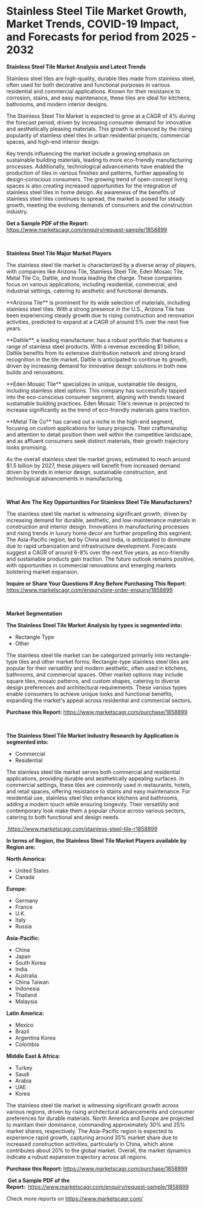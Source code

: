 <p><h1>Stainless Steel Tile Market Growth, Market Trends, COVID-19 Impact, and Forecasts for period from 2025 - 2032</h1></p><p><strong>Stainless Steel Tile Market Analysis and Latest Trends</strong></p>
<p><p>Stainless steel tiles are high-quality, durable tiles made from stainless steel, often used for both decorative and functional purposes in various residential and commercial applications. Known for their resistance to corrosion, stains, and easy maintenance, these tiles are ideal for kitchens, bathrooms, and modern interior designs.</p><p>The Stainless Steel Tile Market is expected to grow at a CAGR of 4% during the forecast period, driven by increasing consumer demand for innovative and aesthetically pleasing materials. This growth is enhanced by the rising popularity of stainless steel tiles in urban residential projects, commercial spaces, and high-end interior design. </p><p>Key trends influencing the market include a growing emphasis on sustainable building materials, leading to more eco-friendly manufacturing processes. Additionally, technological advancements have enabled the production of tiles in various finishes and patterns, further appealing to design-conscious consumers. The growing trend of open-concept living spaces is also creating increased opportunities for the integration of stainless steel tiles in home design. As awareness of the benefits of stainless steel tiles continues to spread, the market is poised for steady growth, meeting the evolving demands of consumers and the construction industry.</p></p>
<p><strong>Get a Sample PDF of the Report:&nbsp;</strong> <a href="https://www.marketscagr.com/enquiry/request-sample/1858899?utm_campaign=1999&utm_medium=2&utm_source=Github&utm_content=ia&utm_term=30012025&utm_id=stainless-steel-tile">https://www.marketscagr.com/enquiry/request-sample/1858899</a></p>
<p>&nbsp;</p>
<p><strong>Stainless Steel Tile Major Market Players</strong></p>
<p><p>The stainless steel tile market is characterized by a diverse array of players, with companies like Arizona Tile, Stainless Steel Tile, Eden Mosaic Tile, Metal Tile Co, Daltile, and Inoxia leading the charge. These companies focus on various applications, including residential, commercial, and industrial settings, catering to aesthetic and functional demands.</p><p>**Arizona Tile** is prominent for its wide selection of materials, including stainless steel tiles. With a strong presence in the U.S., Arizona Tile has been experiencing steady growth due to rising construction and renovation activities, predicted to expand at a CAGR of around 5% over the next five years.</p><p>**Daltile**, a leading manufacturer, has a robust portfolio that features a range of stainless steel products. With a revenue exceeding $1 billion, Daltile benefits from its extensive distribution network and strong brand recognition in the tile market. Daltile is anticipated to continue its growth, driven by increasing demand for innovative design solutions in both new builds and renovations.</p><p>**Eden Mosaic Tile** specializes in unique, sustainable tile designs, including stainless steel options. This company has successfully tapped into the eco-conscious consumer segment, aligning with trends toward sustainable building practices. Eden Mosaic Tile's revenue is projected to increase significantly as the trend of eco-friendly materials gains traction.</p><p>**Metal Tile Co** has carved out a niche in the high-end segment, focusing on custom applications for luxury projects. Their craftsmanship and attention to detail position them well within the competitive landscape, and as affluent consumers seek distinct materials, their growth trajectory looks promising.</p><p>As the overall stainless steel tile market grows, estimated to reach around $1.5 billion by 2027, these players will benefit from increased demand driven by trends in interior design, sustainable construction, and technological advancements in manufacturing.</p></p>
<p>&nbsp;</p>
<p><strong>What Are The Key Opportunities For Stainless Steel Tile Manufacturers?</strong></p>
<p><p>The stainless steel tile market is witnessing significant growth, driven by increasing demand for durable, aesthetic, and low-maintenance materials in construction and interior design. Innovations in manufacturing processes and rising trends in luxury home decor are further propelling this segment. The Asia-Pacific region, led by China and India, is anticipated to dominate due to rapid urbanization and infrastructure development. Forecasts suggest a CAGR of around 6-8% over the next five years, as eco-friendly and sustainable products gain traction. The future outlook remains positive, with opportunities in commercial renovations and emerging markets bolstering market expansion.</p></p>
<p><strong>Inquire or Share Your Questions If Any Before Purchasing This Report:</strong> <a href="https://www.marketscagr.com/enquiry/pre-order-enquiry/1858899?utm_campaign=1999&utm_medium=2&utm_source=Github&utm_content=ia&utm_term=30012025&utm_id=stainless-steel-tile">https://www.marketscagr.com/enquiry/pre-order-enquiry/1858899</a></p>
<p>&nbsp;</p>
<p><strong>Market Segmentation</strong></p>
<p><strong>The Stainless Steel Tile Market Analysis by types is segmented into:</strong></p>
<p><ul><li>Rectangle Type</li><li>Other</li></ul></p>
<p><p>The stainless steel tile market can be categorized primarily into rectangle-type tiles and other market forms. Rectangle-type stainless steel tiles are popular for their versatility and modern aesthetic, often used in kitchens, bathrooms, and commercial spaces. Other market options may include square tiles, mosaic patterns, and custom shapes, catering to diverse design preferences and architectural requirements. These various types enable consumers to achieve unique looks and functional benefits, expanding the market's appeal across residential and commercial sectors.</p></p>
<p><strong>Purchase this Report:&nbsp;</strong><a href="https://www.marketscagr.com/purchase/1858899?utm_campaign=1999&utm_medium=2&utm_source=Github&utm_content=ia&utm_term=30012025&utm_id=stainless-steel-tile">https://www.marketscagr.com/purchase/1858899</a></p>
<p>&nbsp;</p>
<p><strong>The Stainless Steel Tile Market Industry Research by Application is segmented into:</strong></p>
<p><ul><li>Commercial</li><li>Residential</li></ul></p>
<p><p>The stainless steel tile market serves both commercial and residential applications, providing durable and aesthetically appealing surfaces. In commercial settings, these tiles are commonly used in restaurants, hotels, and retail spaces, offering resistance to stains and easy maintenance. For residential use, stainless steel tiles enhance kitchens and bathrooms, adding a modern touch while ensuring longevity. Their versatility and contemporary look make them a popular choice across various sectors, catering to both functional and design needs.</p></p>
<p><a href="https://www.marketscagr.com/stainless-steel-tile-r1858899?utm_campaign=1999&utm_medium=2&utm_source=Github&utm_content=ia&utm_term=30012025&utm_id=stainless-steel-tile">&nbsp;https://www.marketscagr.com/stainless-steel-tile-r1858899</a></p>
<p><strong>In terms of Region, the Stainless Steel Tile Market Players available by Region are:</strong></p>
<p>
    <p> <strong> North America: </strong>
        <ul>
            <li>United States</li>
            <li>Canada</li>
        </ul>
        </p> 
    <p> <strong> Europe: </strong>
        <ul>
            <li>Germany</li>
            <li>France</li>
            <li>U.K.</li>
            <li>Italy</li>
            <li>Russia</li>
        </ul>
        </p> 
    <p> <strong> Asia-Pacific: </strong>
        <ul>
            <li>China</li>
            <li>Japan</li>
            <li>South Korea</li>
            <li>India</li>
            <li>Australia</li>
            <li>China Taiwan</li>
            <li>Indonesia</li>
            <li>Thailand</li>
            <li>Malaysia</li>
        </ul>
        </p> 
    <p> <strong> Latin America: </strong>
        <ul>
            <li>Mexico</li>
            <li>Brazil</li>
            <li>Argentina Korea</li>
            <li>Colombia</li>
        </ul>
        </p> 
    <p> <strong> Middle East & Africa: </strong>
        <ul>
            <li>Turkey</li>
            <li>Saudi</li>
            <li>Arabia</li>
            <li>UAE</li>
            <li>Korea</li>
        </ul>
    </p>
    </p>
<p><p>The stainless steel tile market is witnessing significant growth across various regions, driven by rising architectural advancements and consumer preferences for durable materials. North America and Europe are projected to maintain their dominance, commanding approximately 30% and 25% market shares, respectively. The Asia-Pacific region is expected to experience rapid growth, capturing around 35% market share due to increased construction activities, particularly in China, which alone contributes about 20% to the global market. Overall, the market dynamics indicate a robust expansion trajectory across all regions.</p></p>
<p><strong>Purchase this Report: </strong><a href="https://www.marketscagr.com/purchase/1858899?utm_campaign=1999&utm_medium=2&utm_source=Github&utm_content=ia&utm_term=30012025&utm_id=stainless-steel-tile">https://www.marketscagr.com/purchase/1858899</a></p>
<p>&nbsp;<strong>Get a Sample PDF of the Report:&nbsp;&nbsp;</strong><a href="https://www.marketscagr.com/enquiry/request-sample/1858899?utm_campaign=1999&utm_medium=2&utm_source=Github&utm_content=ia&utm_term=30012025&utm_id=stainless-steel-tile">https://www.marketscagr.com/enquiry/request-sample/1858899</a></p>
<p><strong></strong></p>
<p>Check more reports on <a href="https://www.marketscagr.com/?utm_campaign=1999&utm_medium=2&utm_source=Github&utm_content=ia&utm_term=30012025&utm_id=stainless-steel-tile">https://www.marketscagr.com/</a></p>